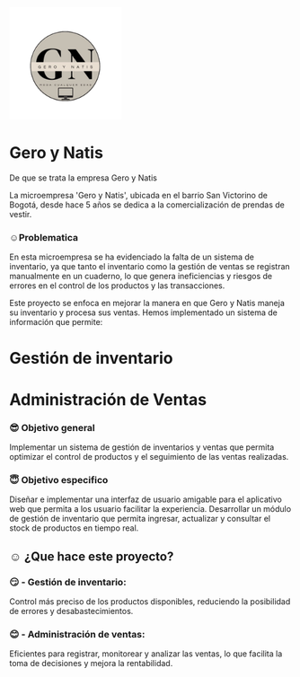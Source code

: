 <img src="https://github.com/DanielBermeoTO/GeroyNatis2/blob/main/Gero_y_Natis%20Logo.png" width="200" alt="Descripción de la imagen">


# Gero y Natis

De que se trata la empresa Gero y Natis

La microempresa 'Gero y Natis', ubicada en el barrio San Victorino de Bogotá, desde hace 5 años se dedica a la comercialización de prendas de vestir. 

### :relaxed:Problematica 

En esta microempresa se ha evidenciado la falta de un sistema de inventario, ya que tanto el inventario como la gestión de ventas se registran manualmente en un cuaderno, lo que genera ineficiencias y riesgos de errores en el control de los productos y las transacciones.

Este proyecto se enfoca en mejorar la manera en que Gero y Natis maneja su inventario y procesa sus ventas. Hemos implementado un sistema de información que permite:
# Gestión de inventario
# Administración de Ventas

### :sunglasses: Objetivo general 

Implementar un sistema de gestión de inventarios y ventas que permita optimizar el control de productos y  el seguimiento de las ventas realizadas.

### :innocent: Objetivo especifico
Diseñar e implementar una interfaz de usuario amigable para el aplicativo web que permita a los usuario facilitar la experiencia.
Desarrollar un módulo de gestión de inventario que permita ingresar, actualizar y consultar el stock de productos en tiempo real.

## :relaxed: ¿Que hace este proyecto?

### :smirk: - Gestión de inventario: 

Control más preciso de los productos disponibles, reduciendo la posibilidad de errores y desabastecimientos.

### :blush: - Administración de ventas: 

Eficientes para registrar, monitorear y analizar las ventas, lo que facilita la toma de decisiones y mejora la rentabilidad.
